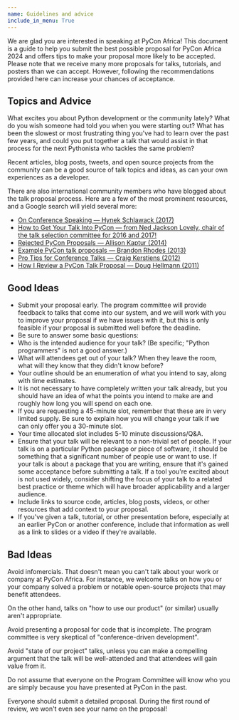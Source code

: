 ```yaml
---
name: Guidelines and advice
include_in_menu: True
---
```


We are glad you are interested in speaking at PyCon Africa!
This document is a guide to help you submit the best possible proposal for PyCon Africa 2024 and offers tips to make your proposal more likely to be accepted. Please note that we receive many more proposals for talks, tutorials, and posters than we can accept. However, following the recommendations provided here can increase your chances of acceptance.

## Topics and Advice

What excites you about Python development or the community lately? What do you wish someone had told you when you were starting out? What has been the slowest or most frustrating thing you've had to learn over the past few years, and could you put together a talk that would assist in that process for the next Pythonista who tackles the same problem?

Recent articles, blog posts, tweets, and open source projects from the community can be a good source of talk topics and ideas, as can your own experiences as a developer.

There are also international community members who have blogged about the talk proposal process. Here are a few of the most prominent resources, and a Google search will yield several more:

- [On Conference Speaking — Hynek Schlawack (2017)](https://hynek.me/articles/speaking/)
- [How to Get Your Talk Into PyCon — from Ned Jackson Lovely, chair of the talk selection committee for 2016 and 2017!](https://www.njl.us/essays/pycon-talks/)
- [Rejected PyCon Proposals — Allison Kaptur (2014)](https://akaptur.com/blog/2014/09/11/rejected-pycon-proposals/)
- [Example PyCon talk proposals — Brandon Rhodes (2013)](https://rhodesmill.org/brandon/2013/example-pycon-proposals/)
- [Pro Tips for Conference Talks — Craig Kerstiens (2012)](https://www.craigkerstiens.com/2012/06/19/pro-tips-for-conference-talks/)
- [How I Review a PyCon Talk Proposal — Doug Hellmann (2011)](https://doughellmann.com/posts/how-i-review-a-pycon-talk-proposal/)

## Good Ideas

- Submit your proposal early. The program committee will provide feedback to talks that come into our system, and we will work with you to improve your proposal if we have issues with it, but this is only feasible if your proposal is submitted well before the deadline.
- Be sure to answer some basic questions:
- Who is the intended audience for your talk? (Be specific; "Python programmers" is not a good answer.)
- What will attendees get out of your talk? When they leave the room, what will they know that they didn't know before?
- Your outline should be an enumeration of what you intend to say, along with time estimates.
- It is not necessary to have completely written your talk already, but you should have an idea of what the points you intend to make are and roughly how long you will spend on each one.
- If you are requesting a 45-minute slot, remember that these are in very limited supply. Be sure to explain how you will change your talk if we can only offer you a 30-minute slot.
- Your time allocated slot includes 5-10 minute discussions/Q&A.
- Ensure that your talk will be relevant to a non-trivial set of people. If your talk is on a particular Python package or piece of software, it should be something that a significant number of people use or want to use. If your talk is about a package that you are writing, ensure that it's gained some acceptance before submitting a talk. If a tool you're excited about is not used widely, consider shifting the focus of your talk to a related best practice or theme which will have broader applicability and a larger audience.
- Include links to source code, articles, blog posts, videos, or other resources that add context to your proposal.
- If you've given a talk, tutorial, or other presentation before, especially at an earlier PyCon or another conference, include that information as well as a link to slides or a video if they're available.

## Bad Ideas

Avoid infomercials. That doesn't mean you can't talk about your work or company at PyCon Africa. For instance, we welcome talks on how you or your company solved a problem or notable open-source projects that may benefit attendees.

On the other hand, talks on "how to use our product" (or similar) usually aren't appropriate.

Avoid presenting a proposal for code that is incomplete. The program committee is very skeptical of "conference-driven development".

Avoid "state of our project" talks, unless you can make a compelling argument that the talk will be well-attended and that attendees will gain value from it.

Do not assume that everyone on the Program Committee will know who you are simply because you have presented at PyCon in the past. 

Everyone should submit a detailed proposal. During the first round of review, we won't even see your name on the proposal!